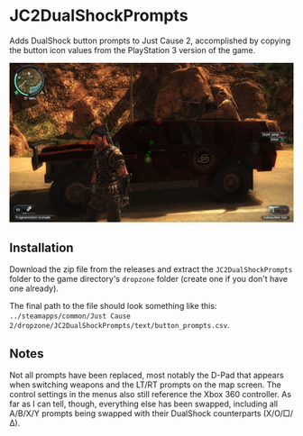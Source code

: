# JC2DualShockPrompts
Adds DualShock button prompts to Just Cause 2, accomplished by copying the button icon values from the PlayStation 3 version of the game.

![](/screenshot.jpg)

## Installation
Download the zip file from the releases and extract the `JC2DualShockPrompts` folder to the game directory's `dropzone` folder (create one if you don't have one already).

The final path to the file should look something like this: `../steamapps/common/Just Cause 2/dropzone/JC2DualShockPrompts/text/button_prompts.csv`.

## Notes
Not all prompts have been replaced, most notably the D-Pad that appears when switching weapons and the LT/RT prompts on the map screen. The control settings in the menus also still reference the Xbox 360 controller. As far as I can tell, though, everything else has been swapped, including all A/B/X/Y prompts being swapped with their DualShock counterparts (X/O/□/∆).
